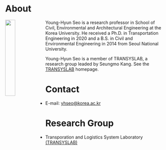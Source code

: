 # About
<img align="left" width="25%" height="25%" src="https://user-images.githubusercontent.com/34648331/162552795-b15bf473-211c-4363-a89c-733f8681107d.jpg">

Young-Hyun Seo is a research professor in School of Civil, Environmental and Architectural Engineering at the Korea University. He received a Ph.D. in Transportation Engineering in 2020 and a B.S. in Civil and Environmental Engineering in 2014 from Seoul National University.

Young-Hyun Seo is a member of TRANSYSLAB, a research group leaded by Seungmo Kang. See the [TRANSYSLAB](https://transyslab.wordpress.com/) homepage.

# Contact
* E-mail: yhseo@korea.ac.kr

# Research Group
* Transporation and Logistics System Laboratory [(TRANSYSLAB)](https://transyslab.wordpress.com/)